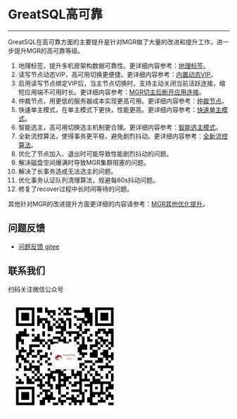# GreatSQL高可靠
---

GreatSQL在高可靠方面的主要提升是针对MGR做了大量的改进和提升工作，进一步提升MGR的高可靠等级。
1. 地理标签，提升多机房架构数据可靠性。更详细内容参考：[地理标签](5-2-ha-mgr-zoneid.md)。
1. 读写节点动态VIP，高可用切换更便捷。更详细内容参考：[内置动态VIP](5-2-ha-mgr-vip.md)。
1. 启用读写节点绑定VIP后，当主节点切换时，支持主动关闭当前活跃连接，缩短应用端不可用时长。更详细内容参考：[MGR切主后断开应用连接](5-2-ha-mgr-kill-conn-after-switch.md)。
1. 仲裁节点，用更低的服务器成本实现更高可用。更详细内容参考：[仲裁节点](5-2-ha-mgr-arbitrator.md)。
1. 快速单主模式，在单主模式下更快，性能更高。更详细内容参考：[快速单主模式](5-2-ha-mgr-fast-mode.md)。
1. 智能选主，高可用切换选主机制更合理。更详细内容参考：[智能选主模式](5-2-ha-mgr-election-mode.md)。
1. 全新流控算法，使得事务更平稳，避免剧烈抖动。更详细内容参考：[全新流控算法](5-2-ha-mgr-new-fc.md)。
1. 优化了节点加入、退出时可能导致性能剧烈抖动的问题。
1. 解决磁盘空间爆满时导致MGR集群阻塞的问题。
1. 解决了长事务造成无法选主的问题。
1. 优化事务认证队列清理算法，规避每60s抖动问题。
1. 修复了recover过程中长时间等待的问题。

其他针对MGR的改进提升方面更详细的内容请参考：[MGR其他优化提升](5-2-ha-mgr-improved.md)。

**问题反馈**
---
- [问题反馈 gitee](https://gitee.com/GreatSQL/GreatSQL-Manual/issues)


**联系我们**
---

扫码关注微信公众号

![greatsql-wx](../greatsql-wx.jpg)


